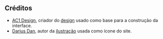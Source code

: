 ## Créditos

* [AC1 Design](https://www.behance.net/angioletto1e90), criador do [design](https://www.behance.net/gallery/113562309/Pokemon-Pokedex-Website-Redesign-Concept?tracking_source=search_projects%7CPokedex) usado como base para a construção da interface.
* [Darius Dan](https://www.flaticon.com/authors/darius-dan), autor da [ilustração](https://www.flaticon.com/free-icon/pokeball_743977?term=pokeball&page=1&position=6&page=1&position=6&related_id=743977&origin=tag) usada como ícone do site.

